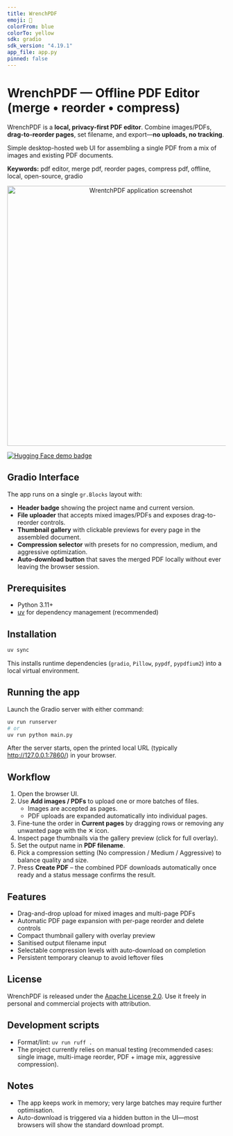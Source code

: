 ```yaml
---
title: WrenchPDF
emoji: 🔧
colorFrom: blue
colorTo: yellow
sdk: gradio
sdk_version: "4.19.1"
app_file: app.py
pinned: false
---
```


# WrenchPDF — Offline PDF Editor (merge • reorder • compress)

WrenchPDF is a **local, privacy-first PDF editor**. Combine images/PDFs, **drag-to-reorder pages**, set filename, and export—**no uploads, no tracking**.

Simple desktop-hosted web UI for assembling a single PDF from a mix of images and existing PDF documents.

**Keywords:** pdf editor, merge pdf, reorder pages, compress pdf, offline, local, open-source, gradio


<p align="center">
  <img src="wrentchpdf/assets/screenshot.png" alt="WrentchPDF application screenshot" width="600" />
</p>

<a href="https://huggingface.co/spaces/nghorbani/wrentchpdf" title="Open the Hugging Face demo" target="_blank">
  <img src="https://img.shields.io/badge/Gradio%20Demo-Hugging%20Face-%23ff8c00?logo=huggingface&logoColor=white" alt="Hugging Face demo badge" />
</a>

## Gradio Interface

The app runs on a single `gr.Blocks` layout with:
- **Header badge** showing the project name and current version.
- **File uploader** that accepts mixed images/PDFs and exposes drag-to-reorder controls.
- **Thumbnail gallery** with clickable previews for every page in the assembled document.
- **Compression selector** with presets for no compression, medium, and aggressive optimization.
- **Auto-download button** that saves the merged PDF locally without ever leaving the browser session.

## Prerequisites

- Python 3.11+
- [uv](https://github.com/astral-sh/uv) for dependency management (recommended)

## Installation

```bash
uv sync
```

This installs runtime dependencies (`gradio`, `Pillow`, `pypdf`, `pypdfium2`) into a local virtual environment.

## Running the app

Launch the Gradio server with either command:

```bash
uv run runserver
# or
uv run python main.py
```

After the server starts, open the printed local URL (typically http://127.0.0.1:7860/) in your browser.

## Workflow

1. Open the browser UI.
2. Use **Add images / PDFs** to upload one or more batches of files.
   - Images are accepted as pages.
   - PDF uploads are expanded automatically into individual pages.
3. Fine-tune the order in **Current pages** by dragging rows or removing any unwanted page with the ✕ icon.
4. Inspect page thumbnails via the gallery preview (click for full overlay).
5. Set the output name in **PDF filename**.
6. Pick a compression setting (No compression / Medium / Aggressive) to balance quality and size.
7. Press **Create PDF** – the combined PDF downloads automatically once ready and a status message confirms the result.

## Features

- Drag-and-drop upload for mixed images and multi-page PDFs
- Automatic PDF page expansion with per-page reorder and delete controls
- Compact thumbnail gallery with overlay preview
- Sanitised output filename input
- Selectable compression levels with auto-download on completion
- Persistent temporary cleanup to avoid leftover files

## License

WrenchPDF is released under the [Apache License 2.0](LICENSE). Use it freely in personal and commercial projects with attribution.

## Development scripts

- Format/lint: `uv run ruff .`
- The project currently relies on manual testing (recommended cases: single image, multi-image reorder, PDF + image mix, aggressive compression).

## Notes

- The app keeps work in memory; very large batches may require further optimisation.
- Auto-download is triggered via a hidden button in the UI—most browsers will show the standard download prompt.
